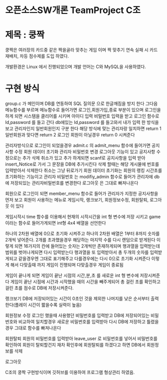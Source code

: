 # 오픈소스SW개론 TeamProject C조

# 제목 : 쿵짝

쿵짝은 여러장의 카드중 같은 짝을골라 맞추는 게임 이며
짝 맞추기 연속 실패 시 카드 재배치, 차등 점수제를 도입 하였다.

개발환경은 Linux 에서 진행되었으며
개발 언어는 C와 MySQL을 사용하였다.


# 구현 방식

group.c 가 메인이며 DB를 연동하여 SQL 질의문 으로 한글깨짐을 방지 한다
그다음 메뉴함수를 부르며
메뉴함수로 들어가면 로그인,회원가입,종료 부분이 있으며
로그인을 하게 되면 시스템을 클리어를 시키며 아이디 입력 비밀번호 입력을 받고
로그인 함수로 Id,password 를 들고 간다
db에있는 Id,password 를 들고와서 내가 입력 한 방식을 보고 관리자인지 일반회원인지 구분 한다
해당 방식에 맞는 관리자랑 일치하면 return 1 일반회원과 맞다면 return 2 로그인 회원이 아닐경우 return 0 시켜준다

관리자방식으로 로그인이 되었을경우
admit.c 의 admit_menu 함수에 들어가면 공지사항 수정 회원 데이터 초기화 관리자 비밀번호 변경 로그아웃 기능이 있고
공지사항 수정으로는 추가 삭제 취소가 있고 추가 하게되면 scanf로 공지사항을 입력 받아 insert_Notice로 가서 그 문장을 DB에 추가시킨다
삭제 할때는 해당 게시물에 번호를 입력받아서 삭제한다
취소는 그냥 뒤로가기
회원 데이터 초기화는 회원의 랭킹 시간초를 초기화하는 기능이고
관리자 비밀번호 는 modifiy_admin 함수로 들어가 관리자에 db에 저장되있는 관리자비밀번호를 변경한다
로그아웃 은 그대로 빠져나온다

회원으로 로그인이 되면 member_menu 함수로 들어가 관리자가 지정한 공지사항을 먼저 보고
회원이 사용하는 메뉴로 
게임시작, 랭크보기, 회원정보수정, 회원탈퇴, 로그아웃 이 있다

게임시작시 time 함수를 이용해서 현재의 시작시간을 int 형 변수에 저장 시키고 game 이라는 함수로 들어가게되면 int형 4x4 배열을 선언한다

하나의 2차원 배열에 0으로 초기화 시켜주고 하나의 2차원 배열은 1부터 8까지 숫자를 2개씩 넣어준다.
2개를 초과했을경우 해당하는 마지막 수를 다시 랜덤으로 받게된다
이렇게 되면 16가지의 칸에 들어있는 숫자는 2개씩만 존재하게되며 행과열을 입력받는데 범위를 벗어나게되면 다시 입력받는다
행과열을 또 입력받아서 총 두개의 숫자를 입력받게되고 같을경우엔 그대로 표기해주고 다를경우에는 다시 0으로 초기화 시켜준다
이렇게 해서 다맞출때 까지 게임이 진행되며 다맞출경우 게임이 종료됨

게임이 끝나게 되면 게임이 끝난 시점의 시간,분,초 를 새로운 int 형 변수에 저장시켜준다
게임이 끝난 시점에 시간과 시작했을 때의 시간을 빼주게되어 총 걸린 초를 확인하고 걸린 초를 점수로 DB에 저장시켜준다.

랭크보기
DB에 저장되어있는 시간이 0초인 것을 제외한 나머지를 낮은 순서부터 출력한다(플레이 시간이 짧을수록 실력이 높음)


회원정보 수정
로그인 했을때 사용했던 비밀번호를 입력받고 DB에 저장되어있는 비밀번호와 비교하여 일치할경우 새로운 비밀번호를 입력받아 다시 DB에 저장하고
틀렸을 경우 그대로 함수를 빠져나온다


회원탈퇴
회원의 비밀번호를 입력받아 leave_user 로 비밀번호를 넣어서 비밀번호를 확인하여 회원이 탈퇴할건지 재차 확인후에 회원탈퇴를 하겠다고 하면
DB에서 회원정보를 삭제

로그아웃

C조의 쿵짝 구현방식이며
깃허브를 이용하여 프로그램 형상관리 하였음.
